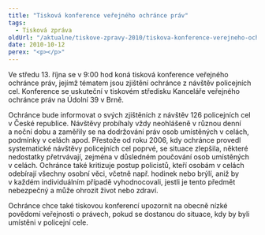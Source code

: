 ```yaml
---
title: "Tisková konference veřejného ochránce práv"
tags:
  - Tisková zpráva
oldUrl: "/aktualne/tiskove-zpravy-2010/tiskova-konference-verejneho-ochrance-prav"
date: 2010-10-12
perex: "<p></p>"
---
```


<!-- imported from the old website -->

<p>Ve středu 13. října se v 9:00 hod koná tisková konference veřejného ochránce práv, jejímž tématem jsou zjištění ochránce z návštěv policejních cel. Konference se uskuteční v tiskovém středisku Kanceláře veřejného ochránce práv na Údolní 39 v Brně.</p><p>Ochránce bude informovat o svých zjištěních z návštěv 126 policejních cel v České republice. Návštěvy probíhaly vždy neohlášeně v různou denní a noční dobu a zaměřily se na dodržování práv osob umístěných v celách, podmínky v celách apod. Přestože od roku 2006, kdy ochránce provedl systematické návštěvy policejních cel poprvé, se situace zlepšila, některé nedostatky přetrvávají, zejména v důsledném poučování osob umístěných v celách. Ochránce také kritizuje postup policistů, kteří osobám v celách odebírají všechny osobní věci, včetně např. hodinek nebo brýlí, aniž by v každém individuálním případě vyhodnocovali, jestli je tento předmět nebezpečný a může ohrozit život nebo zdraví.</p><p>Ochránce chce také tiskovou konferencí upozornit na obecně nízké povědomí veřejnosti o právech, pokud se dostanou do situace, kdy by byli umístěni v policejní cele. </p><p></p><p> </p><p></p>
